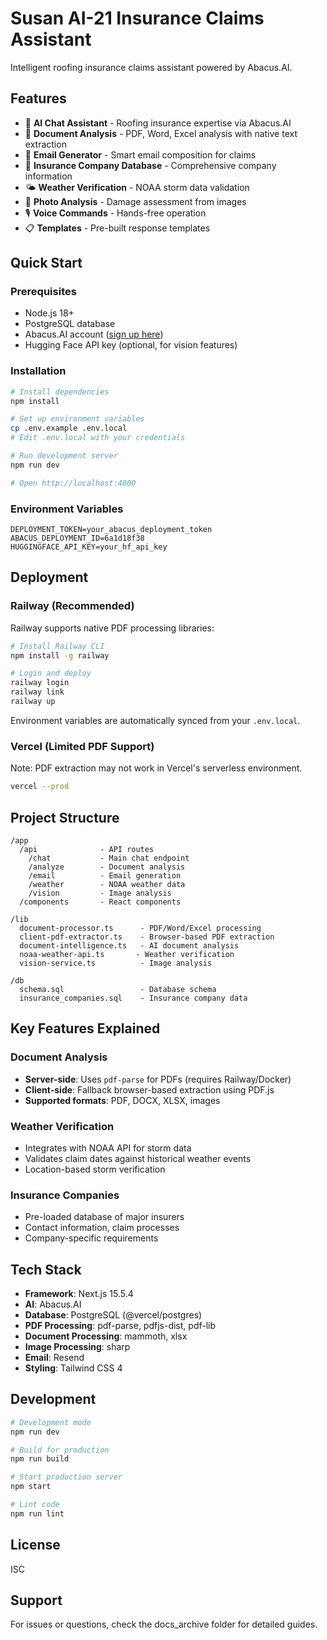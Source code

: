 # Susan AI-21 Insurance Claims Assistant

Intelligent roofing insurance claims assistant powered by Abacus.AI.

## Features

- 💬 **AI Chat Assistant** - Roofing insurance expertise via Abacus.AI
- 📄 **Document Analysis** - PDF, Word, Excel analysis with native text extraction
- 📧 **Email Generator** - Smart email composition for claims
- 🏢 **Insurance Company Database** - Comprehensive company information
- 🌤️ **Weather Verification** - NOAA storm data validation
- 📸 **Photo Analysis** - Damage assessment from images
- 🎙️ **Voice Commands** - Hands-free operation
- 📋 **Templates** - Pre-built response templates

## Quick Start

### Prerequisites

- Node.js 18+
- PostgreSQL database
- Abacus.AI account ([sign up here](https://api.abacus.ai))
- Hugging Face API key (optional, for vision features)

### Installation

```bash
# Install dependencies
npm install

# Set up environment variables
cp .env.example .env.local
# Edit .env.local with your credentials

# Run development server
npm run dev

# Open http://localhost:4000
```

### Environment Variables

```env
DEPLOYMENT_TOKEN=your_abacus_deployment_token
ABACUS_DEPLOYMENT_ID=6a1d18f38
HUGGINGFACE_API_KEY=your_hf_api_key
```

## Deployment

### Railway (Recommended)

Railway supports native PDF processing libraries:

```bash
# Install Railway CLI
npm install -g railway

# Login and deploy
railway login
railway link
railway up
```

Environment variables are automatically synced from your `.env.local`.

### Vercel (Limited PDF Support)

Note: PDF extraction may not work in Vercel's serverless environment.

```bash
vercel --prod
```

## Project Structure

```
/app
  /api              - API routes
    /chat           - Main chat endpoint
    /analyze        - Document analysis
    /email          - Email generation
    /weather        - NOAA weather data
    /vision         - Image analysis
  /components       - React components

/lib
  document-processor.ts      - PDF/Word/Excel processing
  client-pdf-extractor.ts    - Browser-based PDF extraction
  document-intelligence.ts   - AI document analysis
  noaa-weather-api.ts       - Weather verification
  vision-service.ts          - Image analysis

/db
  schema.sql                 - Database schema
  insurance_companies.sql    - Insurance company data
```

## Key Features Explained

### Document Analysis
- **Server-side**: Uses `pdf-parse` for PDFs (requires Railway/Docker)
- **Client-side**: Fallback browser-based extraction using PDF.js
- **Supported formats**: PDF, DOCX, XLSX, images

### Weather Verification
- Integrates with NOAA API for storm data
- Validates claim dates against historical weather events
- Location-based storm verification

### Insurance Companies
- Pre-loaded database of major insurers
- Contact information, claim processes
- Company-specific requirements

## Tech Stack

- **Framework**: Next.js 15.5.4
- **AI**: Abacus.AI
- **Database**: PostgreSQL (@vercel/postgres)
- **PDF Processing**: pdf-parse, pdfjs-dist, pdf-lib
- **Document Processing**: mammoth, xlsx
- **Image Processing**: sharp
- **Email**: Resend
- **Styling**: Tailwind CSS 4

## Development

```bash
# Development mode
npm run dev

# Build for production
npm run build

# Start production server
npm start

# Lint code
npm run lint
```

## License

ISC

## Support

For issues or questions, check the docs_archive folder for detailed guides.
